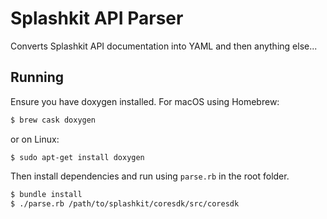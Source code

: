 # Splashkit API Parser

Converts Splashkit API documentation into YAML and then anything else...

## Running

Ensure you have doxygen installed. For macOS using Homebrew:

```bash
$ brew cask doxygen
```

or on Linux:

```
$ sudo apt-get install doxygen
```

Then install dependencies and run using `parse.rb` in the root folder.

```bash
$ bundle install
$ ./parse.rb /path/to/splashkit/coresdk/src/coresdk
```

